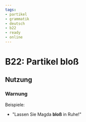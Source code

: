 ```yaml
---
tags:
- partikel
- grammatik
- deutsch
- b22
- ready
- online
---
```


# B22: Partikel bloß

## Nutzung

### Warnung  

Beispiele:  

- "Lassen Sie Magda __bloß__ in Ruhe!"
